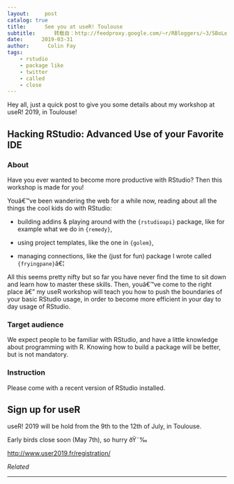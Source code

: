 ```yaml
---
layout:     post
catalog: true
title:      See you at useR! Toulouse
subtitle:      转载自：http://feedproxy.google.com/~r/RBloggers/~3/5BoLeTJiy5c/
date:      2019-03-31
author:      Colin Fay
tags:
    - rstudio
    - package like
    - twitter
    - called
    - close
---
```






Hey all, just a quick post to give you some details about my workshop at useR! 2019, in Toulouse!



## Hacking RStudio: Advanced Use of your Favorite IDE

### About

Have you ever wanted to become more productive with RStudio? Then this workshop is made for you!

Youâ€™ve been wandering the web for a while now, reading about all the things the cool kids do with RStudio:

- building addins & playing around with the `{rstudioapi}` package, like for example what we do in `{remedy}`,

- using project templates, like the one in `{golem}`,

- managing connections, like the (just for fun) package I wrote called `{fryingpane}`â€¦


All this seems pretty nifty but so far you have never find the time to sit down and learn how to master these skills. Then, youâ€™ve come to the right place â€” my useR workshop will teach you how to push the boundaries of your basic RStudio usage, in order to become more efficient in your day to day usage of RStudio.

### Target audience

We expect people to be familiar with RStudio, and have a little knowledge about programming with R. Knowing how to build a package will be better, but is not mandatory.

### Instruction

Please come with a recent version of RStudio installed.

## Sign up for useR

useR! 2019 will be hold from the 9th to the 12th of July, in Toulouse.

Early birds close soon (May 7th), so hurry ðŸ˜‰

http://www.user2019.fr/registration/


*Related*








---
